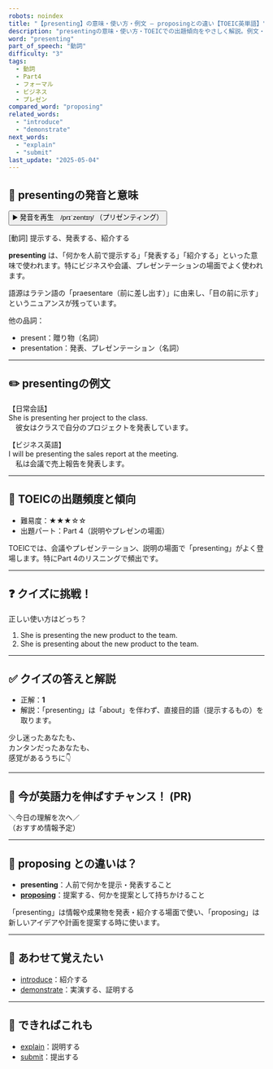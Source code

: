 ```yaml
---
robots: noindex
title: "【presenting】の意味・使い方・例文 ― proposingとの違い【TOEIC英単語】"
description: "presentingの意味・使い方・TOEICでの出題傾向をやさしく解説。例文・クイズ付きでproposingとの違いもわかりやすく学べます。"
word: "presenting"
part_of_speech: "動詞"
difficulty: "3"
tags:
  - 動詞
  - Part4
  - フォーマル
  - ビジネス
  - プレゼン
compared_word: "proposing"
related_words:
  - "introduce"
  - "demonstrate"
next_words:
  - "explain"
  - "submit"
last_update: "2025-05-04"
---
```


## 🔰 presentingの発音と意味

<button class="play-audio" onclick="playTTS('presenting')">
  <span class="play-audio-main">
    ▶️ 発音を再生　/prɪˈzentɪŋ/
  </span>
  <span class="play-audio-sub">
    （プリゼンティング）
  </span>
</button>

[動詞] 提示する、発表する、紹介する

**presenting** は、「何かを人前で提示する」「発表する」「紹介する」といった意味で使われます。特にビジネスや会議、プレゼンテーションの場面でよく使われます。

語源はラテン語の「praesentare（前に差し出す）」に由来し、「目の前に示す」というニュアンスが残っています。

他の品詞：  
- present：贈り物（名詞）
- presentation：発表、プレゼンテーション（名詞）

---

## ✏️ presentingの例文

【日常会話】  
She is presenting her project to the class.  
　彼女はクラスで自分のプロジェクトを発表しています。

【ビジネス英語】  
I will be presenting the sales report at the meeting.  
　私は会議で売上報告を発表します。

---

## 🎯 TOEICの出題頻度と傾向

- 難易度：★★★☆☆
- 出題パート：Part 4（説明やプレゼンの場面）

TOEICでは、会議やプレゼンテーション、説明の場面で「presenting」がよく登場します。特にPart 4のリスニングで頻出です。

---

## ❓ クイズに挑戦！

正しい使い方はどっち？

1. She is presenting the new product to the team.  
2. She is presenting about the new product to the team.

---

## ✅ クイズの答えと解説

- 正解：**1**
- 解説：「presenting」は「about」を伴わず、直接目的語（提示するもの）を取ります。

少し迷ったあなたも、  
カンタンだったあなたも、  
感覚があるうちに👇️

---

## 🚀 今が英語力を伸ばすチャンス！ (PR)

<div class="info-center">
＼今日の理解を次へ／<br>  
（おすすめ情報予定）
</div>

---

## 🤔  proposing との違いは？

- **presenting**：人前で何かを提示・発表すること
- **[proposing](/proposing)**：提案する、何かを提案として持ちかけること

「presenting」は情報や成果物を発表・紹介する場面で使い、「proposing」は新しいアイデアや計画を提案する時に使います。

---

## 🧩 あわせて覚えたい

- [introduce](/introduce)：紹介する
- [demonstrate](/demonstrate)：実演する、証明する

---

## 📖 できればこれも

- [explain](/explain)：説明する
- [submit](/submit)：提出する

<!-- cvid: aid25_bid45 -->

